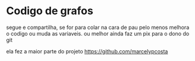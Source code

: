 
# Codigo de grafos

segue e compartilha, se for para colar na cara de pau pelo menos melhora o codigo ou muda as variaveis. ou melhor ainda faz um pix para o dono do git

ela fez a maior parte do projeto https://github.com/marcelypcosta